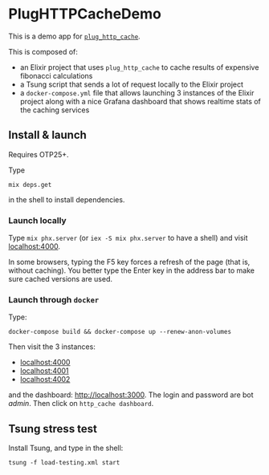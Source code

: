 # PlugHTTPCacheDemo

This is a demo app for [`plug_http_cache`](https://github.com/tanguilp/plug_http_cache).

This is composed of:
- an Elixir project that uses `plug_http_cache` to cache results of expensive fibonacci
calculations
- a Tsung script that sends a lot of request locally to the Elixir project
- a `docker-compose.yml` file that allows launching 3 instances of the Elixir project
along with a nice Grafana dashboard that shows realtime stats of the caching services

## Install & launch

Requires OTP25+.

Type

```shell
mix deps.get
```
in the shell to install dependencies.

### Launch locally

Type `mix phx.server` (or `iex -S mix phx.server` to have a shell) and visit
[localhost:4000](http://localhost:4000).

In some browsers, typing the F5 key forces a refresh of the page (that is, without
caching). You better type the Enter key in the address bar to make sure cached
versions are used.

### Launch through `docker`

Type:

```shell
docker-compose build && docker-compose up --renew-anon-volumes
```

Then visit the 3 instances:
- [localhost:4000](http://localhost:4000)
- [localhost:4001](http://localhost:4001)
- [localhost:4002](http://localhost:4002)

and the dashboard: [http://localhost:3000](http://localhost:3000). The login
and password are bot *admin*. Then click on `http_cache dashboard`.

## Tsung stress test

Install Tsung, and type in the shell:

```shell
tsung -f load-testing.xml start
```
